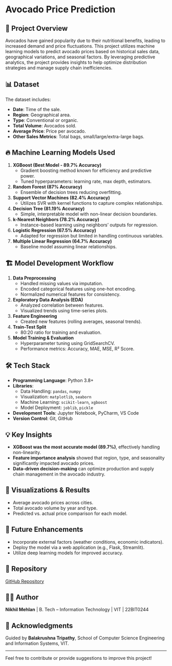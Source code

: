 # Avocado Price Prediction

## 📌 Project Overview
Avocados have gained popularity due to their nutritional benefits, leading to increased demand and price fluctuations. This project utilizes machine learning models to predict avocado prices based on historical sales data, geographical variations, and seasonal factors. By leveraging predictive analytics, the project provides insights to help optimize distribution strategies and manage supply chain inefficiencies.

## 📊 Dataset
The dataset includes:
- **Date**: Time of the sale.
- **Region**: Geographical area.
- **Type**: Conventional or organic.
- **Total Volume**: Avocados sold.
- **Average Price**: Price per avocado.
- **Other Sales Metrics**: Total bags, small/large/extra-large bags.

## 🔥 Machine Learning Models Used
1. **XGBoost (Best Model - 89.7% Accuracy)**
   - Gradient boosting method known for efficiency and predictive power.
   - Tuned hyperparameters: learning rate, max depth, estimators.
2. **Random Forest (87% Accuracy)**
   - Ensemble of decision trees reducing overfitting.
3. **Support Vector Machines (82.4% Accuracy)**
   - Utilizes SVR with kernel functions to capture complex relationships.
4. **Decision Tree (81.19% Accuracy)**
   - Simple, interpretable model with non-linear decision boundaries.
5. **k-Nearest Neighbors (78.2% Accuracy)**
   - Instance-based learning using neighbors’ outputs for regression.
6. **Logistic Regression (67.5% Accuracy)**
   - Adapted for regression but limited in handling continuous variables.
7. **Multiple Linear Regression (64.7% Accuracy)**
   - Baseline model assuming linear relationships.

## 🏗 Model Development Workflow
1. **Data Preprocessing**
   - Handled missing values via imputation.
   - Encoded categorical features using one-hot encoding.
   - Normalized numerical features for consistency.
2. **Exploratory Data Analysis (EDA)**
   - Analyzed correlation between features.
   - Visualized trends using time-series plots.
3. **Feature Engineering**
   - Created new features (rolling averages, seasonal trends).
4. **Train-Test Split**
   - 80:20 ratio for training and evaluation.
5. **Model Training & Evaluation**
   - Hyperparameter tuning using GridSearchCV.
   - Performance metrics: Accuracy, MAE, MSE, R² Score.

## 🛠 Tech Stack
- **Programming Language**: Python 3.8+
- **Libraries**:
  - Data Handling: `pandas`, `numpy`
  - Visualization: `matplotlib`, `seaborn`
  - Machine Learning: `scikit-learn`, `xgboost`
  - Model Deployment: `joblib`, `pickle`
- **Development Tools**: Jupyter Notebook, PyCharm, VS Code
- **Version Control**: Git, GitHub

## 💡 Key Insights
- **XGBoost was the most accurate model (89.7%)**, effectively handling non-linearity.
- **Feature importance analysis** showed that region, type, and seasonality significantly impacted avocado prices.
- **Data-driven decision-making** can optimize production and supply chain management in the avocado industry.

## 📸 Visualizations & Results
- Average avocado prices across cities.
- Total avocado volume by year and type.
- Predicted vs. actual price comparison for each model.

## 🚀 Future Enhancements
- Incorporate external factors (weather conditions, economic indicators).
- Deploy the model via a web application (e.g., Flask, Streamlit).
- Utilize deep learning models for improved accuracy.

## 🔗 Repository
[GitHub Repository](https://github.com/utkarsh369gupta/avacadopriceprediction.git)

## 👨‍💻 Author
**Nikhil Mehlan** | B. Tech – Information Technology | VIT | 22BIT0244

## 📢 Acknowledgments
Guided by **Balakrushna Tripathy**, School of Computer Science Engineering and Information Systems, VIT.

---
Feel free to contribute or provide suggestions to improve this project!

